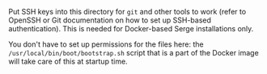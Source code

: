 Put SSH keys into this directory for `git` and other tools
to work (refer to OpenSSH or Git documentation on how to
set up SSH-based authentication). This is needed for
Docker-based Serge installations only.

You don't have to set up permissions for the files here:
the `/usr/local/bin/boot/bootstrap.sh` script that is a part
of the Docker image will take care of this at startup time.
